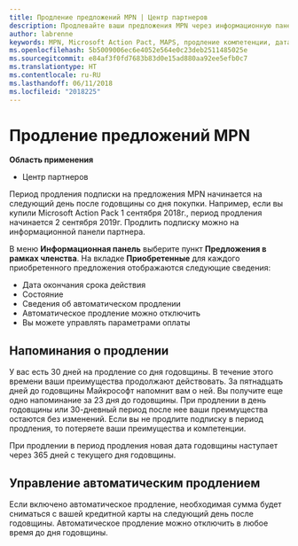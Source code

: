 ```yaml
---
title: Продление предложений MPN | Центр партнеров
description: Продлевайте ваши предложения MPN через информационную панель партнера
author: labrenne
keywords: MPN, Microsoft Action Pact, MAPS, продление компетенции, дата продления
ms.openlocfilehash: 5b5009006ec6e4052e564e0c23deb2511485025e
ms.sourcegitcommit: e84af3f0fd7683b83d0e15ad880aa92ee5efb0c7
ms.translationtype: HT
ms.contentlocale: ru-RU
ms.lasthandoff: 06/11/2018
ms.locfileid: "2018225"
---
```

# <a name="renew-your-mpn-offers"></a>Продление предложений MPN

**Область применения**

- Центр партнеров

Период продления подписки на предложения MPN начинается на следующий день после годовщины со дня покупки. Например, если вы купили Microsoft Action Pack 1 сентября 2018г., период продления начинается 2 сентября 2019г. Продлить подписку можно на информационной панели партнера.

В меню **Информационная панель** выберите пункт **Предложения в рамках членства**.
На вкладке **Приобретенные** для каждого приобретенного предложения отображаются следующие сведения:

- Дата окончания срока действия
- Состояние
- Сведения об автоматическом продлении
- Автоматическое продление можно отключить
- Вы можете управлять параметрами оплаты

## <a name="renewal-reminders"></a>Напоминания о продлении

У вас есть 30 дней на продление со дня годовщины. В течение этого времени ваши преимущества продолжают действовать. За пятнадцать дней до годовщины Майкрософт напомнит вам о ней. Вы получите еще одно напоминание за 23 дня до годовщины. При продлении в день годовщины или 30-дневный период после нее ваши преимущества остаются без изменений. Если вы не продлите подписку в период продления, то потеряете ваши преимущества и компетенции.

При продлении в период продления новая дата годовщины наступает через 365 дней с текущего дня годовщины.

## <a name="manage-auto-renewal"></a>Управление автоматическим продлением

Если включено автоматическое продление, необходимая сумма будет сниматься с вашей кредитной карты на следующий день после годовщины. Автоматическое продление можно отключить в любое время до дня годовщины.